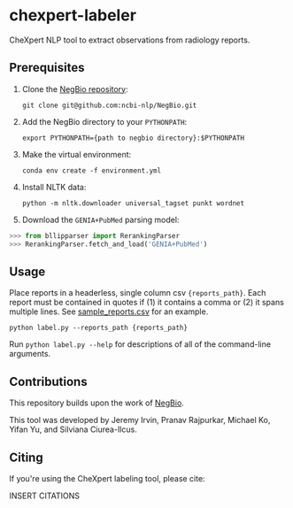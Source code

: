 # chexpert-labeler
CheXpert NLP tool to extract observations from radiology reports.

## Prerequisites
1. Clone the [NegBio repository](https://github.com/ncbi-nlp/NegBio):
    
    `git clone git@github.com:ncbi-nlp/NegBio.git`

2. Add the NegBio directory to your `PYTHONPATH`:
    
    `export PYTHONPATH={path to negbio directory}:$PYTHONPATH`

3. Make the virtual environment:
    
    `conda env create -f environment.yml`

4. Install NLTK data:
    
    `python -m nltk.downloader universal_tagset punkt wordnet`

5. Download the `GENIA+PubMed` parsing model:

```python
>>> from bllipparser import RerankingParser
>>> RerankingParser.fetch_and_load('GENIA+PubMed')
```

## Usage
Place reports in a headerless, single column csv `{reports_path}`. Each report must be contained in quotes if (1) it contains a comma or (2) it spans multiple lines. See [sample_reports.csv](https://raw.githubusercontent.com/stanfordmlgroup/chexpert-labeler/master/sample_reports.csv?token=AG0zZp8rZhV4o7llgkL6lhGzEt8CoSQbks5cGsIBwA%3D%3D) for an example. 

`python label.py --reports_path {reports_path}`

Run `python label.py --help` for descriptions of all of the command-line arguments.

## Contributions
This repository builds upon the work of [NegBio](https://negbio.readthedocs.io/en/latest/).

This tool was developed by Jeremy Irvin, Pranav Rajpurkar, Michael Ko, Yifan Yu, and Silviana Ciurea-Ilcus.

## Citing
If you're using the CheXpert labeling tool, please cite:

INSERT CITATIONS
